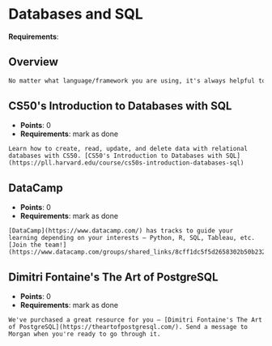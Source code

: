 # Databases and SQL

**Requirements**:

## Overview
```md
No matter what language/framework you are using, it's always helpful to be proficient in SQL so that you can interact with your database directly, for those occasions when ActiveRecord can't solve your problem for you.
```

## CS50's Introduction to Databases with SQL
- **Points**: 0
- **Requirements**: mark as done
```
Learn how to create, read, update, and delete data with relational databases with CS50. [CS50's Introduction to Databases with SQL](https://pll.harvard.edu/course/cs50s-introduction-databases-sql)
```

## DataCamp
- **Points**: 0
- **Requirements**: mark as done
```
[DataCamp](https://www.datacamp.com/) has tracks to guide your learning depending on your interests — Python, R, SQL, Tableau, etc. [Join the team!](https://www.datacamp.com/groups/shared_links/8cff1dc5f5d2658302b50b232ea8300b862ad9688f1381e9cb757d5f36dbdc72)
```

## Dimitri Fontaine's The Art of PostgreSQL
- **Points**: 0
- **Requirements**: mark as done
```
We've purchased a great resource for you — [Dimitri Fontaine's The Art of PostgreSQL](https://theartofpostgresql.com/). Send a message to Morgan when you're ready to go through it.
```
